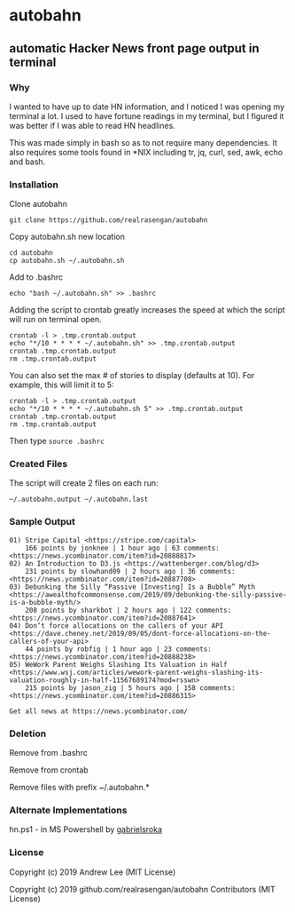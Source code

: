 # autobahn
## automatic Hacker News front page output in terminal

### Why
I wanted to have up to date HN information, and I noticed I was opening my terminal a lot.
I used to have fortune readings in my terminal, but I figured it was better if I was able
to read HN headlines.

This was made simply in bash so as to not require many dependencies. It also requires some
tools found in *NIX including tr, jq, curl, sed, awk, echo and bash.

### Installation
Clone autobahn
```
git clone https://github.com/realrasengan/autobahn
```

Copy autobahn.sh new location
```
cd autobahn
cp autobahn.sh ~/.autobahn.sh
```

Add to .bashrc
```
echo "bash ~/.autobahn.sh" >> .bashrc
```

Adding the script to crontab greatly increases the speed at which the script will run on terminal open.
```
crontab -l > .tmp.crontab.output
echo "*/10 * * * * ~/.autobahn.sh" >> .tmp.crontab.output
crontab .tmp.crontab.output
rm .tmp.crontab.output
```

You can also set the max # of stories to display (defaults at 10).  For example, this will
limit it to 5:
```
crontab -l > .tmp.crontab.output
echo "*/10 * * * * ~/.autobahn.sh 5" >> .tmp.crontab.output
crontab .tmp.crontab.output
rm .tmp.crontab.output
```
Then type `source .bashrc`

### Created Files
The script will create 2 files on each run:
```
~/.autobahn.output ~/.autobahn.last
```


### Sample Output
```
01) Stripe Capital <https://stripe.com/capital>
    166 points by jonknee | 1 hour ago | 63 comments: <https://news.ycombinator.com/item?id=20888817>
02) An Introduction to D3.js <https://wattenberger.com/blog/d3>
    231 points by slowhand09 | 2 hours ago | 36 comments: <https://news.ycombinator.com/item?id=20887708>
03) Debunking the Silly “Passive [Investing] Is a Bubble” Myth <https://awealthofcommonsense.com/2019/09/debunking-the-silly-passive-is-a-bubble-myth/>
    208 points by sharkbot | 2 hours ago | 122 comments: <https://news.ycombinator.com/item?id=20887641>
04) Don’t force allocations on the callers of your API <https://dave.cheney.net/2019/09/05/dont-force-allocations-on-the-callers-of-your-api>
    44 points by robfig | 1 hour ago | 23 comments: <https://news.ycombinator.com/item?id=20888238>
05) WeWork Parent Weighs Slashing Its Valuation in Half <https://www.wsj.com/articles/wework-parent-weighs-slashing-its-valuation-roughly-in-half-11567689174?mod=rsswn>
    215 points by jason_zig | 5 hours ago | 158 comments: <https://news.ycombinator.com/item?id=20886315>

Get all news at https://news.ycombinator.com/
```

### Deletion
Remove from .bashrc

Remove from crontab

Remove files with prefix ~/.autobahn.*

### Alternate Implementations
hn.ps1 - in MS Powershell by [gabrielsroka](https://github.com/gabrielsroka)

### License
Copyright (c) 2019 Andrew Lee (MIT License)

Copyright (c) 2019 github.com/realrasengan/autobahn Contributors (MIT License)
